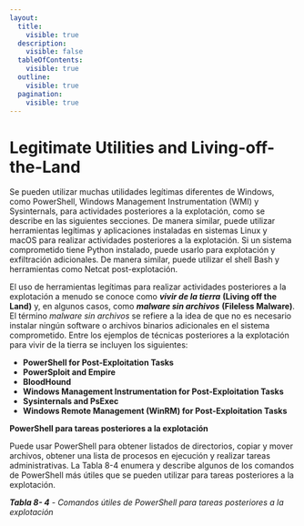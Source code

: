 ```yaml
---
layout:
  title:
    visible: true
  description:
    visible: false
  tableOfContents:
    visible: true
  outline:
    visible: true
  pagination:
    visible: true
---
```


# Legitimate Utilities and Living-off-the-Land

Se pueden utilizar muchas utilidades legítimas diferentes de Windows, como PowerShell, Windows Management Instrumentation (WMI) y Sysinternals, para actividades posteriores a la explotación, como se describe en las siguientes secciones. De manera similar, puede utilizar herramientas legítimas y aplicaciones instaladas en sistemas Linux y macOS para realizar actividades posteriores a la explotación. Si un sistema comprometido tiene Python instalado, puede usarlo para explotación y exfiltración adicionales. De manera similar, puede utilizar el shell Bash y herramientas como Netcat post-explotación.

El uso de herramientas legítimas para realizar actividades posteriores a la explotación a menudo se conoce como _**vivir de la tierra**_ **(Living off the Land)** y, en algunos casos, como _**malware sin archivos**_ **(Fileless Malware)**. El término _malware sin archivos_ se refiere a la idea de que no es necesario instalar ningún software o archivos binarios adicionales en el sistema comprometido. Entre los ejemplos de técnicas posteriores a la explotación para vivir de la tierra se incluyen los siguientes:

* **PowerShell for Post-Exploitation Tasks**
* **PowerSploit and Empire**
* **BloodHound**
* **Windows Management Instrumentation for Post-Exploitation Tasks**
* **Sysinternals and PsExec**
* **Windows Remote Management (WinRM) for Post-Exploitation Tasks**

**PowerShell para tareas posteriores a la explotación**

Puede usar PowerShell para obtener listados de directorios, copiar y mover archivos, obtener una lista de procesos en ejecución y realizar tareas administrativas. La Tabla 8-4 enumera y describe algunos de los comandos de PowerShell más útiles que se pueden utilizar para tareas posteriores a la explotación.

_**Tabla 8- 4**_ _- Comandos útiles de PowerShell para tareas posteriores a la explotación_
